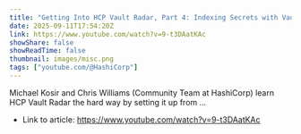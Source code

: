 ```yaml
---
title: "Getting Into HCP Vault Radar, Part 4: Indexing Secrets with Vault"
date: 2025-09-11T17:54:20Z
link: https://www.youtube.com/watch?v=9-t3DAatKAc
showShare: false
showReadTime: false
thumbnail: images/misc.png
tags: ["youtube.com/@HashiCorp"]
---
```

Michael Kosir and Chris Williams (Community Team at HashiCorp) learn HCP Vault Radar the hard way by setting it up from ...

- Link to article: https://www.youtube.com/watch?v=9-t3DAatKAc